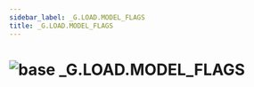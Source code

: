 ```yaml
---
sidebar_label: _G.LOAD.MODEL_FLAGS
title: _G.LOAD.MODEL_FLAGS
---
```


# <img src='/img/wiki/base.png' alt='base' data-tag='env-tag' /> _G.LOAD.MODEL_FLAGS


